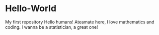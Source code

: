# Hello-World
My first repository
Hello humans!
Ateamate here, I love mathematics and coding.
I wanna be a statistician, a great one!
